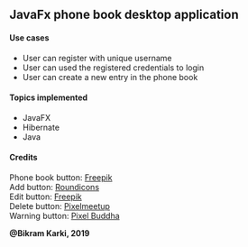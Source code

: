 ## **JavaFx phone book desktop application**
#### Use cases
 * User can register with unique username
 * User can used the registered credentials to login
 * User can create a new entry in the phone book
 
 #### Topics implemented
 * JavaFX
 * Hibernate
 * Java
 
 
 #### Credits
 Phone book button: <a href="https://www.flaticon.com/authors/freepik" title="Freepik">Freepik</a><br>
 Add button: <a href="https://www.flaticon.com/authors/roundicons" title="Roundicons">Roundicons</a><br>
 Edit button: <a href="https://www.flaticon.com/authors/freepik" title="Freepik">Freepik</a><br>
 Delete button: <a href="https://www.flaticon.com/authors/pixelmeetup" title="Pixelmeetup">Pixelmeetup</a><br>
 Warning button: <a href="https://www.flaticon.com/authors/pixel-buddha" title="Pixel Buddha">Pixel Buddha</a><br>

**@Bikram Karki, 2019**
 
 